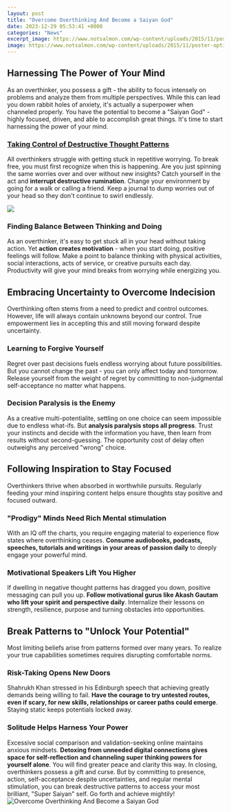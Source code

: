 ```yaml
---
layout: post
title: "Overcome Overthinking And Become a Saiyan God"
date: 2023-12-29 05:53:41 +0000
categories: "News"
excerpt_image: https://www.notsalmon.com/wp-content/uploads/2015/11/poster-optimistic-fears-regrets.jpg
image: https://www.notsalmon.com/wp-content/uploads/2015/11/poster-optimistic-fears-regrets.jpg
---
```


## Harnessing The Power of Your Mind
As an overthinker, you possess a gift - the ability to focus intensely on problems and analyze them from multiple perspectives. While this can lead you down rabbit holes of anxiety, it's actually a superpower when channeled properly. You have the potential to become a "Saiyan God" - highly focused, driven, and able to accomplish great things. It's time to start harnessing the power of your mind.
### [Taking Control of Destructive Thought Patterns](https://store.fi.io.vn/womens-pug-mom-said-baby-funny-pug-dog-pet-lover-christmas-gifts-2)
All overthinkers struggle with getting stuck in repetitive worrying. To break free, you must first recognize when this is happening. Are you just spinning the same worries over and over without new insights? Catch yourself in the act and **interrupt destructive rumination**. Change your environment by going for a walk or calling a friend. Keep a journal to dump worries out of your head so they don't continue to swirl endlessly.

![](https://i.pinimg.com/originals/1e/1d/cc/1e1dcc3fbbb5b8bf569215f0865ca0cf.png)
### **Finding Balance Between Thinking and Doing** 
As an overthinker, it's easy to get stuck all in your head without taking action. Yet **action creates motivation** - when you start doing, positive feelings will follow. Make a point to balance thinking with physical activities, social interactions, acts of service, or creative pursuits each day. Productivity will give your mind breaks from worrying while energizing you.
## Embracing Uncertainty to Overcome Indecision 
Overthinking often stems from a need to predict and control outcomes. However, life will always contain unknowns beyond our control. True empowerment lies in accepting this and still moving forward despite uncertainty.
### **Learning to Forgive Yourself**
Regret over past decisions fuels endless worrying about future possibilities. But you cannot change the past - you can only affect today and tomorrow. Release yourself from the weight of regret by committing to non-judgmental self-acceptance no matter what happens.
### **Decision Paralysis is the Enemy**
As a creative multi-potentialite, settling on one choice can seem impossible due to endless what-ifs. But **analysis paralysis stops all progress**. Trust your instincts and decide with the information you have, then learn from results without second-guessing. The opportunity cost of delay often outweighs any perceived "wrong" choice.
## Following Inspiration to Stay Focused
Overthinkers thrive when absorbed in worthwhile pursuits. Regularly feeding your mind inspiring content helps ensure thoughts stay positive and focused outward.
### **"Prodigy" Minds Need Rich Mental stimulation** 
With an IQ off the charts, you require engaging material to experience flow states where overthinking ceases. **Consume audiobooks, podcasts, speeches, tutorials and writings in your areas of passion daily** to deeply engage your powerful mind.
### **Motivational Speakers Lift You Higher**
If dwelling in negative thought patterns has dragged you down, positive messaging can pull you up. **Follow motivational gurus like Akash Gautam who lift your spirit and perspective daily**. Internalize their lessons on strength, resilience, purpose and turning obstacles into opportunities.
## Break Patterns to "Unlock Your Potential"
Most limiting beliefs arise from patterns formed over many years. To realize your true capabilities sometimes requires disrupting comfortable norms.
### **Risk-Taking Opens New Doors**  
Shahrukh Khan stressed in his Edinburgh speech that achieving greatly demands being willing to fail. **Have the courage to try untested routes, even if scary, for new skills, relationships or career paths could emerge**. Staying static keeps potentials locked away.
### **Solitude Helps Harness Your Power**
Excessive social comparison and validation-seeking online maintains anxious mindsets. **Detoxing from unneeded digital connections gives space for self-reflection and channeling super thinking powers for yourself alone**. You will find greater peace and clarity this way.
In closing, overthinkers possess a gift and curse. But by committing to presence, action, self-acceptance despite uncertainties, and regular mental stimulation, you can break destructive patterns to access your most brilliant, "Super Saiyan" self. Go forth and achieve mightily!
![Overcome Overthinking And Become a Saiyan God](https://www.notsalmon.com/wp-content/uploads/2015/11/poster-optimistic-fears-regrets.jpg)